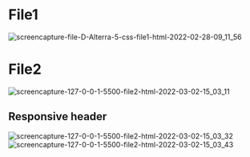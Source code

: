 # File1
![screencapture-file-D-Alterra-5-css-file1-html-2022-02-28-09_11_56](https://user-images.githubusercontent.com/67999361/155913027-9991f98e-a38b-495d-9e3a-b5199ee3412e.png)


# File2
![screencapture-127-0-0-1-5500-file2-html-2022-03-02-15_03_11](https://user-images.githubusercontent.com/67999361/156320553-f1091030-2692-4a93-95da-40b9b1ca38ec.png)

## Responsive header
![screencapture-127-0-0-1-5500-file2-html-2022-03-02-15_03_32](https://user-images.githubusercontent.com/67999361/156320653-8505e58c-cddd-4d3f-9358-6f5e57f13953.png)
![screencapture-127-0-0-1-5500-file2-html-2022-03-02-15_03_43](https://user-images.githubusercontent.com/67999361/156320659-08ad87a9-b631-4f6b-a272-75ea78f246f4.png)
